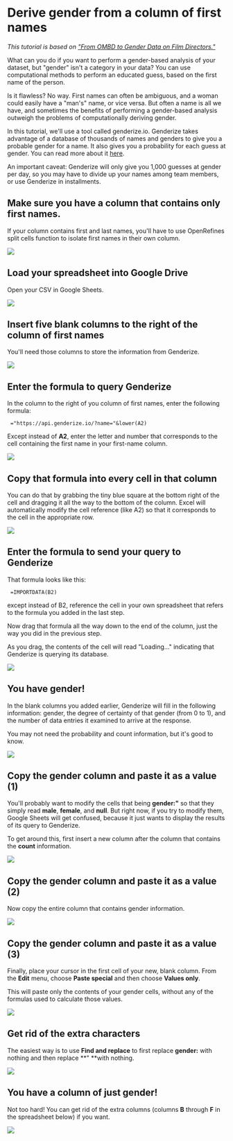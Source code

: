 # Derive gender from a column of first names

*This tutorial is based on ["From OMBD to Gender Data on Film Directors."](http://blog.silk.co/post/127234807482/from-ombd-to-gender-data-on-film-directors-how-to)*

What can you do if you want to perform a gender-based analysis of your dataset, but "gender" isn't a category in your data? You can use computational methods to perform an educated guess, based on the first name of the person.

Is it flawless? No way. First names can often be ambiguous, and a woman could easily have a "man's" name, or vice versa. But often a name is all we have, and sometimes the benefits of performing a gender-based analysis outweigh the problems of computationally deriving gender.

In this tutorial, we'll use a tool called genderize.io. Genderize takes advantage of a database of thousands of names and genders to give you a probable gender for a name. It also gives you a probability for each guess at gender. You can read more about it [here](https://genderize.io/).

An important caveat: Genderize will only give you 1,000 guesses at gender per day, so you may have to divide up your names among team members, or use Genderize in installments.

## Make sure you have a column that contains only first names.

If your column contains first and last names, you'll have to use OpenRefines split cells function to isolate first names in their own column.

![][1]

[1]: images/derive-gender-from-a-column-of-first-names/make-sure-you-have-a-column-that-contains-only-first-names.png

## Load your spreadsheet into Google Drive

Open your CSV in Google Sheets.

![][2]

[2]: images/derive-gender-from-a-column-of-first-names/load-your-spreadsheet-into-google-drive.png

## Insert five blank columns to the right of the column of first names

You'll need those columns to store the information from Genderize.

![][3]

[3]: images/derive-gender-from-a-column-of-first-names/insert-five-blank-columns-to-the-right-of-the-column-of-first-names.png

## Enter the formula to query Genderize

In the column to the right of you column of first names, enter the following formula:

     ="https://api.genderize.io/?name="&lower(A2)

Except instead of **A2**, enter the letter and number that corresponds to the cell containing the first name in your first-name column.

![][4]

[4]: images/derive-gender-from-a-column-of-first-names/enter-the-formula-to-query-genderize.png

## Copy that formula into every cell in that column

You can do that by grabbing the tiny blue square at the bottom right of the cell and dragging it all the way to the bottom of the column. Excel will automatically modify the cell reference (like A2) so that it corresponds to the cell in the appropriate row.

![][5]

[5]: images/derive-gender-from-a-column-of-first-names/copy-that-formula-into-every-cell-in-that-column.png

## Enter the formula to send your query to Genderize

That formula looks like this:

     =IMPORTDATA(B2)

except instead of B2, reference the cell in your own spreadsheet that refers to the formula you added in the last step.

Now drag that formula all the way down to the end of the column, just the way you did in the previous step. 

As you drag, the contents of the cell will read "Loading..." indicating that Genderize is querying its database.

![][6]

[6]: images/derive-gender-from-a-column-of-first-names/enter-the-formula-to-send-your-query-to-genderize.png

## You have gender!

In the blank columns you added earlier, Genderize will fill in the following information: gender, the degree of certainty of that gender (from 0 to 1), and the number of data entries it examined to arrive at the response.

You may not need the probability and count information, but it's good to know.

![][7]

[7]: images/derive-gender-from-a-column-of-first-names/you-have-gender-.png

## Copy the gender column and paste it as a value (1)

You'll probably want to modify the cells that being **gender:"** so that they simply read **male**, **female**, and **null**. But right now, if you try to modify them, Google Sheets will get confused, because it just wants to display the results of its query to Genderize.

To get around this, first insert a new column after the column that contains the **count** information.

![][8]

[8]: images/derive-gender-from-a-column-of-first-names/copy-the-gender-column-and-paste-it-as-a-value--1-.png

## Copy the gender column and paste it as a value (2)

Now copy the entire column that contains gender information.

![][9]

[9]: images/derive-gender-from-a-column-of-first-names/copy-the-gender-column-and-paste-it-as-a-value--2-.png

## Copy the gender column and paste it as a value (3)

Finally, place your cursor in the first cell of your new, blank column. From the **Edit** menu, choose **Paste special** and then choose **Values only**. 

This will paste only the contents of your gender cells, without any of the formulas used to calculate those values.

![][10]

[10]: images/derive-gender-from-a-column-of-first-names/copy-the-gender-column-and-paste-it-as-a-value--3-.png

## Get rid of the extra characters

The easiest way is to use **Find and replace** to first replace **gender:** with nothing and then replace **" **with nothing.

![][11]

[11]: images/derive-gender-from-a-column-of-first-names/get-rid-of-the-extra-characters.png

## You have a column of just gender!

Not too hard! You can get rid of the extra columns (columns **B** through **F** in the spreadsheet below) if you want.

![][12]

[12]: images/derive-gender-from-a-column-of-first-names/you-have-a-column-of-just-gender-.png
